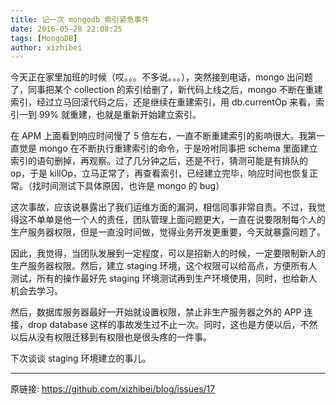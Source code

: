 ```yaml
---
title: 记一次 mongodb 索引紧急事件
date: 2016-05-28 22:08:25
tags: [MongoDB]
author: xizhibei
---
```

今天正在家里加班的时候（哎。。。不多说。。。），突然接到电话，mongo 出问题了，同事把某个 collection 的索引给删了，新代码上线之后，mongo 不断在重建索引，经过立马回滚代码之后，还是继续在重建索引，用 db.currentOp 来看，索引一到 99% 就重建，也就是重新开始建立索引。

在 APM 上面看到响应时间慢了 5 倍左右，一直不断重建索引的影响很大。我第一直觉是 mongo 在不断执行重建索引的命令，于是吩咐同事把 schema 里面建立索引的语句删掉，再观察。过了几分钟之后，还是不行，猜测可能是有排队的 op，于是 killOp，立马正常了，再查看索引，已经建立完毕，响应时间也恢复正常。（找时间测试下具体原因，也许是 mongo 的 bug）

这次事故，应该说暴露出了我们运维方面的漏洞，相信同事非常自责。不过，我觉得这不单单是他一个人的责任，团队管理上面问题更大，一直在说要限制每个人的生产服务器权限，但是一直没时间做，觉得业务开发更重要，今天就暴露问题了。

因此，我觉得，当团队发展到一定程度，可以是招新人的时候，一定要限制新人的生产服务器权限。然后，建立 staging 环境，这个权限可以给高点，方便所有人测试，所有的操作最好先 staging 环境测试再到生产环境使用，同时，也给新人机会去学习。

然后，数据库服务器最好一开始就设置权限，禁止非生产服务器之外的 APP 连接，drop database 这样的事故发生过不止一次。同时，这也是方便以后，不然以后从没有权限迁移到有权限也是很头疼的一件事。

下次谈谈 staging 环境建立的事儿。


***
原链接: https://github.com/xizhibei/blog/issues/17
